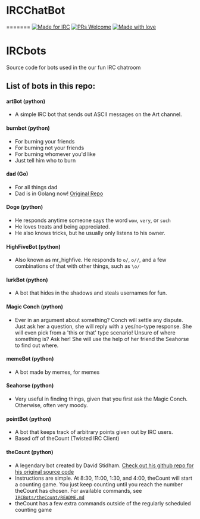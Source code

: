 # IRCChatBot
=======
[![Made for IRC](https://img.shields.io/badge/Made%20for-IRC-brightgreen.svg)](https://www.reddit.com/r/irc/)
[![PRs Welcome](https://img.shields.io/badge/Pull%20Requests-Welcome-234bff.svg)](http://makeapullrequest.com/)
[![Made with love](https://img.shields.io/badge/Built%20with-❤-f41621.svg)](https://www.merriam-webster.com/dictionary/love)

# IRCbots
Source code for bots used in the our fun IRC chatroom

## List of bots in this repo:
#### artBot (python)
- A simple IRC bot that sends out ASCII messages on the Art channel.
#### burnbot (python)
- For burning your friends
- For burning not your friends
- For burning whomever you'd like
- Just tell him who to burn
#### dad (Go)
- For all things dad
- Dad is in Golang now! [Original Repo](https://github.com/alecwest/godaddyirc.git)
#### Doge (python)
- He responds anytime someone says the word `wow`, `very`, or `such`
- He loves treats and being appreciated.
- He also knows tricks, but he usually only listens to his owner.
#### HighFiveBot (python)
- Also known as mr_highfive. He responds to `o/`, `o//`, and a few combinations of that with other things, such as `\o/`
#### lurkBot (python)
- A bot that hides in the shadows and steals usernames for fun.
#### Magic Conch (python)
- Ever in an argument about something? Conch will settle any dispute. Just ask her a question, she will reply with a yes/no-type response. She will even pick from a 'this or that' type scenario! Unsure of where something is? Ask her! She will use the help of her friend the Seahorse to find out where.
#### memeBot (python)
- A bot made by memes, for memes
#### Seahorse (python)
- Very useful in finding things, given that you first ask the Magic Conch. Otherwise, often very moody.
#### pointBot (python)
- A bot that keeps track of arbitrary points given out by IRC users.
- Based off of theCount (Twisted IRC Client)
#### theCount (python)
- A legendary bot created by David Stidham. [Check out his github repo for his original source code](https://github.com/dstidham23/countBot)
- Instructions are simple. At 8:30, 11:00, 1:30, and 4:00, theCount will start a counting game. You just keep counting until you reach the number theCount has chosen. For available commands, see [`IRCBots/theCount/README.md`](theCount/README.md)
- theCount has a few extra commands outside of the regularly scheduled counting game
